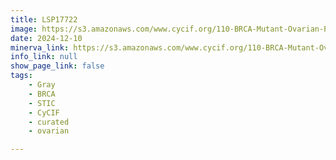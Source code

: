 ```yaml
---
title: LSP17722
image: https://s3.amazonaws.com/www.cycif.org/110-BRCA-Mutant-Ovarian-Precursors/LSP17722/LSP17722.png
date: 2024-12-10
minerva_link: https://s3.amazonaws.com/www.cycif.org/110-BRCA-Mutant-Ovarian-Precursors/LSP17722/index.html
info_link: null
show_page_link: false
tags:
    - Gray
    - BRCA
    - STIC
    - CyCIF
    - curated
    - ovarian

---
```

